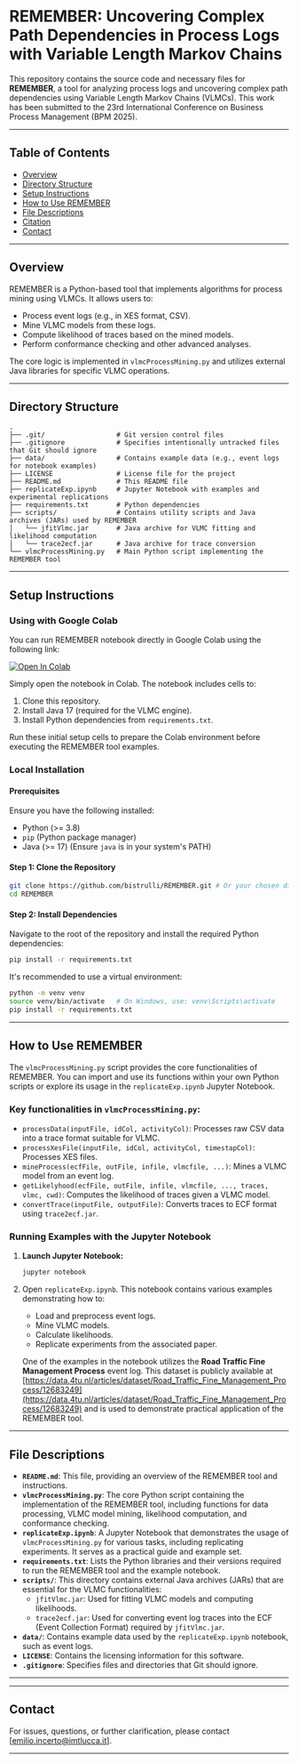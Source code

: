 # REMEMBER: Uncovering Complex Path Dependencies in Process Logs with Variable Length Markov Chains

This repository contains the source code and necessary files for **REMEMBER**, a tool for analyzing process logs and uncovering complex path dependencies using Variable Length Markov Chains (VLMCs). This work has been submitted to the 23rd International Conference on Business Process Management (BPM 2025).

---

## Table of Contents
- [Overview](#overview)
- [Directory Structure](#directory-structure)
- [Setup Instructions](#setup-instructions)
- [How to Use REMEMBER](#how-to-use-remember)
- [File Descriptions](#file-descriptions)
- [Citation](#citation)
- [Contact](#contact)

---

## Overview

REMEMBER is a Python-based tool that implements algorithms for process mining using VLMCs. It allows users to:
- Process event logs (e.g., in XES format, CSV).
- Mine VLMC models from these logs.
- Compute likelihood of traces based on the mined models.
- Perform conformance checking and other advanced analyses.

The core logic is implemented in `vlmcProcessMining.py` and utilizes external Java libraries for specific VLMC operations.

---

## Directory Structure

```
.
├── .git/                  # Git version control files
├── .gitignore             # Specifies intentionally untracked files that Git should ignore
├── data/                  # Contains example data (e.g., event logs for notebook examples)
├── LICENSE                # License file for the project
├── README.md              # This README file
├── replicateExp.ipynb     # Jupyter Notebook with examples and experimental replications
├── requirements.txt       # Python dependencies
├── scripts/               # Contains utility scripts and Java archives (JARs) used by REMEMBER
│   └── jfitVlmc.jar       # Java archive for VLMC fitting and likelihood computation
│   └── trace2ecf.jar      # Java archive for trace conversion
└── vlmcProcessMining.py   # Main Python script implementing the REMEMBER tool
```

---

## Setup Instructions

### Using with Google Colab

You can run REMEMBER notebook directly in Google Colab using the following link:

[![Open In Colab](https://colab.research.google.com/assets/colab-badge.svg)](https://colab.research.google.com/github/bistrulli/REMEMBER/blob/main/replicateExp.ipynb)

Simply open the notebook in Colab. The notebook includes cells to:
1. Clone this repository.
2. Install Java 17 (required for the VLMC engine).
3. Install Python dependencies from `requirements.txt`.

Run these initial setup cells to prepare the Colab environment before executing the REMEMBER tool examples.

### Local Installation

#### Prerequisites
Ensure you have the following installed:
- Python (>= 3.8)
- `pip` (Python package manager)
- Java (>= 17) (Ensure `java` is in your system's PATH)

#### Step 1: Clone the Repository
```bash
git clone https://github.com/bistrulli/REMEMBER.git # Or your chosen directory name
cd REMEMBER
```

#### Step 2: Install Dependencies
Navigate to the root of the repository and install the required Python dependencies:
```bash
pip install -r requirements.txt
```

It's recommended to use a virtual environment:
```bash
python -m venv venv
source venv/bin/activate   # On Windows, use: venv\Scripts\activate
pip install -r requirements.txt
```

---

## How to Use REMEMBER

The `vlmcProcessMining.py` script provides the core functionalities of REMEMBER. You can import and use its functions within your own Python scripts or explore its usage in the `replicateExp.ipynb` Jupyter Notebook.

### Key functionalities in `vlmcProcessMining.py`:
- `processData(inputFile, idCol, activityCol)`: Processes raw CSV data into a trace format suitable for VLMC.
- `processXesFile(inputFile, idCol, activityCol, timestapCol)`: Processes XES files.
- `mineProcess(ecfFile, outFile, infile, vlmcfile, ...)`: Mines a VLMC model from an event log.
- `getLikelyhood(ecfFile, outFile, infile, vlmcfile, ..., traces, vlmc, cwd)`: Computes the likelihood of traces given a VLMC model.
- `convertTrace(inputFile, outputFile)`: Converts traces to ECF format using `trace2ecf.jar`.

### Running Examples with the Jupyter Notebook
1.  **Launch Jupyter Notebook:**
    ```bash
    jupyter notebook
    ```
2.  Open `replicateExp.ipynb`. This notebook contains various examples demonstrating how to:
    - Load and preprocess event logs.
    - Mine VLMC models.
    - Calculate likelihoods.
    - Replicate experiments from the associated paper.

    One of the examples in the notebook utilizes the **Road Traffic Fine Management Process** event log. This dataset is publicly available at [https://data.4tu.nl/articles/dataset/Road_Traffic_Fine_Management_Process/12683249](https://data.4tu.nl/articles/dataset/Road_Traffic_Fine_Management_Process/12683249) and is used to demonstrate practical application of the REMEMBER tool.

---

## File Descriptions

- **`README.md`**: This file, providing an overview of the REMEMBER tool and instructions.
- **`vlmcProcessMining.py`**: The core Python script containing the implementation of the REMEMBER tool, including functions for data processing, VLMC model mining, likelihood computation, and conformance checking.
- **`replicateExp.ipynb`**: A Jupyter Notebook that demonstrates the usage of `vlmcProcessMining.py` for various tasks, including replicating experiments. It serves as a practical guide and example set.
- **`requirements.txt`**: Lists the Python libraries and their versions required to run the REMEMBER tool and the example notebook.
- **`scripts/`**: This directory contains external Java archives (JARs) that are essential for the VLMC functionalities:
    - `jfitVlmc.jar`: Used for fitting VLMC models and computing likelihoods.
    - `trace2ecf.jar`: Used for converting event log traces into the ECF (Event Collection Format) required by `jfitVlmc.jar`.
- **`data/`**: Contains example data used by the `replicateExp.ipynb` notebook, such as event logs.
- **`LICENSE`**: Contains the licensing information for this software.
- **`.gitignore`**: Specifies files and directories that Git should ignore.

---

<!--
## Citation
If you use REMEMBER in your research or work, please cite our paper (once published):

```
REMEMBER: Uncovering Complex Temporal Dependencies in Process Logs with Variable Length Markov Chains
(Submitted to BPM 2025)
```
You can also refer to the original paper that introduced the VLMC-based stochastic conformance checking:
```
Stochastic Conformance Checking based on Variable-length Markov Chains
```
-->

---

## Contact
For issues, questions, or further clarification, please contact [emilio.incerto@imtlucca.it].

---